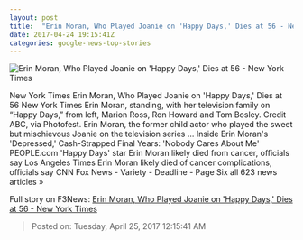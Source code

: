 ```yaml
---
layout: post
title:  "Erin Moran, Who Played Joanie on 'Happy Days,' Dies at 56 - New York Times"
date: 2017-04-24 19:15:41Z
categories: google-news-top-stories
---
```


![Erin Moran, Who Played Joanie on 'Happy Days,' Dies at 56 - New York Times](https://static01.nyt.com/images/2017/04/24/arts/moranobit2/moranobit2-facebookJumbo.jpg)

New York Times Erin Moran, Who Played Joanie on 'Happy Days,' Dies at 56 New York Times Erin Moran, standing, with her television family on “Happy Days,” from left, Marion Ross, Ron Howard and Tom Bosley. Credit ABC, via Photofest. Erin Moran, the former child actor who played the sweet but mischievous Joanie on the television series ... Inside Erin Moran's 'Depressed,' Cash-Strapped Final Years: 'Nobody Cares About Me' PEOPLE.com 'Happy Days' star Erin Moran likely died from cancer, officials say Los Angeles Times Erin Moran likely died of cancer complications, officials say CNN Fox News - Variety - Deadline - Page Six all 623 news articles »


Full story on F3News: [Erin Moran, Who Played Joanie on 'Happy Days,' Dies at 56 - New York Times](http://www.f3nws.com/n/YNhHSB)

> Posted on: Tuesday, April 25, 2017 12:15:41 AM
